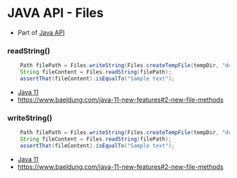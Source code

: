 # JAVA API - Files

- Part of [Java API](./README.md)

### readString()
```java
    Path filePath = Files.writeString(Files.createTempFile(tempDir, "demo", ".txt"), "Sample text");
    String fileContent = Files.readString(filePath);
    assertThat(fileContent).isEqualTo("Sample text");
```
- [Java 11](../versions/11.md)
- https://www.baeldung.com/java-11-new-features#2-new-file-methods

### writeString()
```java
    Path filePath = Files.writeString(Files.createTempFile(tempDir, "demo", ".txt"), "Sample text");
    String fileContent = Files.readString(filePath);
    assertThat(fileContent).isEqualTo("Sample text");
```
- [Java 11](../versions/11.md)
- https://www.baeldung.com/java-11-new-features#2-new-file-methods
